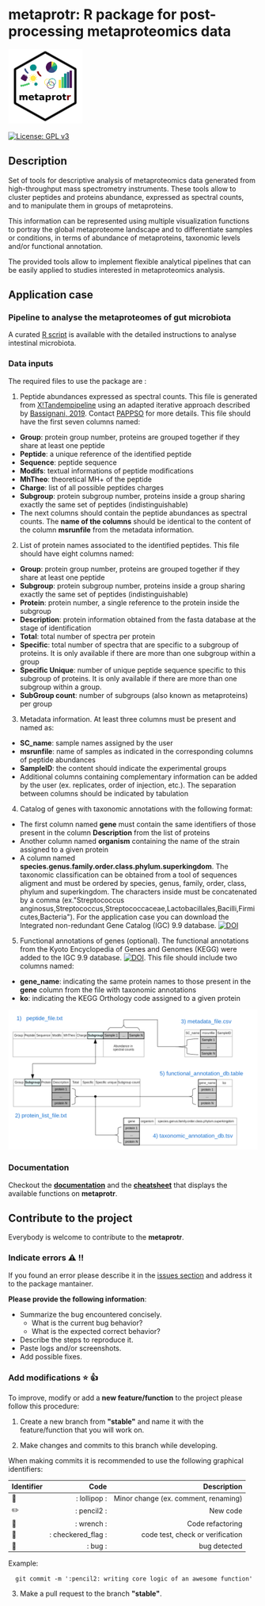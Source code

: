 # metaprotr: R package for post-processing metaproteomics data


<img src="inst/img/metaprotr.png" width="150" height="150">

[![License: GPL v3](https://img.shields.io/badge/License-GPLv3-blue.svg)](https://www.gnu.org/licenses/gpl-3.0)

## Description

Set of tools for descriptive analysis of metaproteomics data generated from 
high-throughput mass spectrometry instruments. These tools allow 
to cluster peptides and proteins abundance, expressed as spectral counts, and to manipulate them in groups of metaproteins.

This information can be represented using multiple visualization functions to 
portray the global metaproteome landscape and to differentiate samples or 
conditions, in terms of abundance of metaproteins, taxonomic levels and/or 
functional annotation.

The provided tools allow to implement flexible analytical pipelines that can 
be easily applied to studies interested in metaproteomics analysis.


## Application case

### Pipeline to analyse the metaproteomes of gut microbiota

A curated [R script](https://forgemia.inra.fr/pappso/metaprotr/-/blob/master/inst/scripts/pipeline_intestinal_microbiota.R) is available with the detailed instructions to analyse intestinal microbiota. 

### Data inputs

The required files to use the package are :

1. Peptide abundances expressed as spectral counts. This file is generated from [X!Tandempipeline](http://pappso.inrae.fr/bioinfo/xtandempipeline/) using an adapted iterative approach described by [Bassignani, 2019](https://www.theses.fr/2019SORUS043). Contact [PAPPSO](http://pappso.inrae.fr/travailler_avec_nous/contact/) for more details. This file should have the first seven columns named: 
  * **Group**: protein group number, proteins are grouped together if they share at least one peptide
  * **Peptide**: a unique reference of the identified peptide
  * **Sequence**: peptide sequence
  * **Modifs**: textual informations of peptide modifications
  * **MhTheo**: theoretical MH+ of the peptide
  * **Charge**: list of all possible peptides charges
  * **Subgroup**: protein subgroup number, proteins inside a group sharing exactly the same set of peptides (indistinguishable)
  * The next columns should contain the peptide abundances as spectral counts. The **name of the columns** should be identical to the content of the column **msrunfile** from the metadata information.

2. List of protein names associated to the identified peptides. This file should have eight columns named:
  * **Group**: protein group number, proteins are grouped together if they share at least one peptide
  * **Subgroup**: protein subgroup number, proteins inside a group sharing exactly the same set of peptides (indistinguishable)
  * **Protein**: protein number, a single reference to the protein inside the subgroup
  * **Description**: protein information obtained from the fasta database at the stage of identification
  * **Total**: total number of spectra per protein
  * **Specific**: total number of spectra that are specific to a subgroup of proteins. It is only available if there are more than one subgroup within a group
  * **Specific Unique**: number of unique peptide sequence specific to this subgroup of proteins. It is only available if there are more than one subgroup within a group.
  * **SubGroup count**: number of subgroups (also known as metaproteins) per group

3. Metadata information. At least three columns must be present and named as: 
  * **SC_name**: sample names assigned by the user
  * **msrunfile**: name of samples as indicated in the corresponding columns of peptide abundances
  * **SampleID**: the content should indicate the experimental groups
  * Additional columns containing complementary information can be added by the user (ex. replicates, order of injection, etc.). The separation between columns should be indicated by tabulation

4. Catalog of genes with taxonomic annotations with the following format:
  * The first column named **gene** must contain the same identifiers of those present in the column **Description** from the list of proteins 
  * Another column named **organism** containing the name of the strain assigned to a given protein
  * A column named **species.genus.family.order.class.phylum.superkingdom**. The taxonomic classification can be obtained from a tool of sequences aligment and must be ordered by species, genus, family, order, class, phylum and superkingdom. The characters inside must be concatenated by a comma (ex."Streptococcus anginosus,Streptococcus,Streptococcaceae,Lactobacillales,Bacilli,Firmicutes,Bacteria"). For the application case you can download the Integrated non-redundant Gene Catalog (IGC) 9.9 database. [![DOI](https://zenodo.org/badge/DOI/10.5281/zenodo.3997093.svg)](https://doi.org/10.5281/zenodo.3997093)

5. Functional annotations of genes (optional). The functional annotations from the Kyoto Encyclopedia of Genes and Genomes (KEGG) were added to the IGC 9.9 database.  [![DOI](https://zenodo.org/badge/DOI/10.5281/zenodo.3997093.svg)](https://doi.org/10.5281/zenodo.3997093). This file should include two columns named:
  * **gene_name**: indicating the same protein names to those present in the **gene** column from the file with taxonomic annotations 
  * **ko**: indicating the KEGG Orthology code assigned to a given protein

![Alt text](inst/img/sketch_help_fig.png)

### Documentation

Checkout the [**documentation**](https://forgemia.inra.fr/pappso/metaprotr/-/blob/master/inst/documentation/metaprotr_1.2.2.pdf) and the [**cheatsheet**](https://forgemia.inra.fr/pappso/metaprotr/-/blob/master/inst/cheatsheet/cheatsheet_metaprotr.pdf) that displays the available functions on **metaprotr**.

## Contribute to the project

Everybody is welcome to contribute to the **metaprotr**.

### Indicate errors :warning: :bangbang:

If you found an error please describe it in the [issues section](https://forgemia.inra.fr/pappso/metaprotr/-/issues) and address it to the package mantainer.

**Please provide the following information**:
  * Summarize the bug encountered concisely.
    * What is the current bug behavior?
    * What is the expected correct behavior?
  * Describe the steps to reproduce it.
  * Paste logs and/or screenshots.
  * Add possible fixes.


### Add modifications :star: :thumbsup:

To improve, modify or add a **new feature/function** to the project please follow this procedure:

1. Create a new branch from **"stable"** and name it with the feature/function that you will work on.

2. Make changes and commits to this branch while developing. 

  When making commits it is recommended to use the following graphical identifiers:
  
  | Identifier 	      | Code                      |  Description |
  |-----------------------|------------------------:|----------------:|
  | :lollipop:              | : lollipop : 	     | Minor change (ex. comment, renaming) |
  | :pencil2: 	      | : pencil2 :  	     | New code  |
  | :wrench:              | : wrench : 	     |  Code refactoring |
  | :checkered_flag: | : checkered_flag : | code test, check or verification |
  | :bug: 		     | : bug : 		     | bug detected |
  
  Example: 
  
      git commit -m ':pencil2: writing core logic of an awesome function'

3. Make a pull request to the branch **"stable"**.
